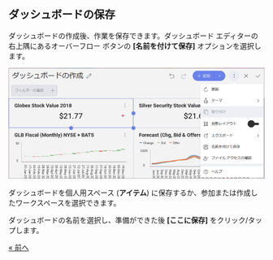 ## ダッシュボードの保存

ダッシュボードの作成後、作業を保存できます。ダッシュボード エディターの右上隅にあるオーバーフロー ボタンの **[名前を付けて保存]** オプションを選択します。

<img src="images/FinanceAccessingSaveMenu_All.png" alt="FinanceAccessingSaveMenu\_All" class="responsive-img"/>

ダッシュボードを個人用スペース (**アイテム**) に保存するか、参加または作成したワークスペースを選択できます。

ダッシュボードの名前を選択し、準備ができた後 **[ここに保存]** をクリック/タップします。


<style>
.previous {
    text-align: left
}

.next {
    float: right
}

</style>

<a href="adding-other-visualizations.md" class="previous">&laquo; 前へ</a>
